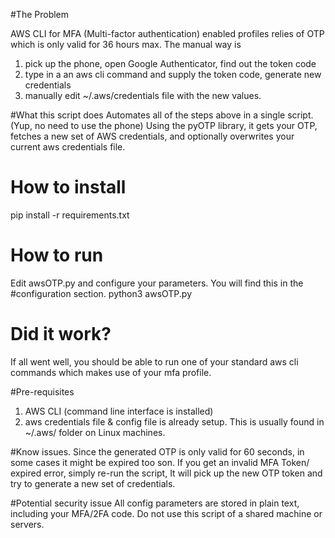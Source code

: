 #The Problem

AWS CLI for MFA (Multi-factor authentication) enabled profiles relies of OTP which is only valid for 36 hours max.
The manual way is 
1) pick up the phone, open Google Authenticator, find out the token code
2) type in a an aws cli command and supply the token code, generate new credentials
3) manually edit ~/.aws/credentials file with the new values.

#What this script does
Automates all of the steps above in a single script. (Yup, no need to use the phone)
Using the pyOTP library, it gets your OTP, fetches a new set of AWS credentials, and optionally overwrites your current aws credentials file.

# How to install
pip install -r requirements.txt

# How to run
Edit awsOTP.py and configure your parameters. You will find this in the #configuration section.
python3 awsOTP.py

# Did it work?
If all went well, you should be able to run one of your standard aws cli commands which makes use of your mfa profile.

#Pre-requisites
1) AWS CLI (command line interface is installed)
2) aws credentials file & config file is already setup. This is usually found in ~/.aws/ folder on Linux machines.

#Know issues.
Since the generated OTP is only valid for 60 seconds, in some cases it might be expired too son. If you get an invalid MFA Token/ expired error, simply re-run the script, It will pick up the new OTP token and try to generate a new set of credentials.

#Potential security issue
All config parameters are stored in plain text, including your MFA/2FA code. Do not use this script of a shared machine or servers.
